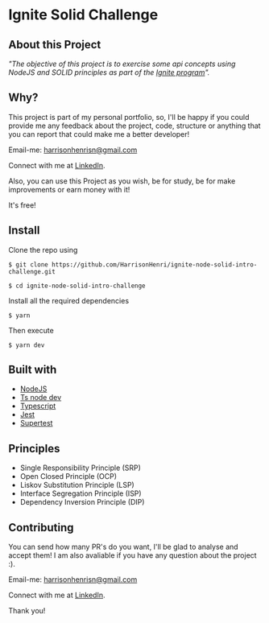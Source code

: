 # Ignite Solid Challenge

## About this Project

_"The objective of this project is to exercise some api concepts using NodeJS and SOLID principles as part of the [Ignite program](https://rocketseat.com.br/ignite)"._

## Why?

This project is part of my personal portfolio, so, I'll be happy if you could provide me any feedback about the project, code, structure or anything that you can report that could make me a better developer!

Email-me: harrisonhenrisn@gmail.com

Connect with me at [LinkedIn](https://linkedin.com/in/harrison-henri-dos-santos-nascimento).

Also, you can use this Project as you wish, be for study, be for make improvements or earn money with it!

It's free!

## Install

Clone the repo using

```
$ git clone https://github.com/HarrisonHenri/ignite-node-solid-intro-challenge.git
```

```
$ cd ignite-node-solid-intro-challenge
```

Install all the required dependencies

```
$ yarn
```

Then execute

```
$ yarn dev
```

## Built with

- [NodeJS](https://nodejs.org/en/)
- [Ts node dev](https://github.com/wclr/ts-node-dev) 
- [Typescript](https://www.typescriptlang.org/) 
- [Jest](https://jestjs.io/pt-BR/) 
- [Supertest](https://github.com/visionmedia/supertest) 

## Principles 

- Single Responsibility Principle (SRP)
- Open Closed Principle (OCP)
- Liskov Substitution Principle (LSP)
- Interface Segregation Principle (ISP)
- Dependency Inversion Principle (DIP)


## Contributing

You can send how many PR's do you want, I'll be glad to analyse and accept them! I am also avaliable if you have any question about the project :).

Email-me: harrisonhenrisn@gmail.com

Connect with me at [LinkedIn](https://linkedin.com/in/harrison-henri-dos-santos-nascimento-a6ba33112).

Thank you!